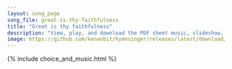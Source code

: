 ```yaml
---
layout: song_page
song_file: great-is-thy-faithfulness
title: "Great is thy faithfulness"
description: "View, play, and download the PDF sheet music, slideshow, and audio. Lyrics: Great is thy faithfulness, O God my Maker. There is no shadow of turning with thee. Thou changest not, thy compassions, they fail not. As thou hast be... english theist 4part"
image: https://github.com/kenanbit/hymnsinger/releases/latest/download/great-is-thy-faithfulness-trad.png
---
```


{% include choice_and_music.html %}